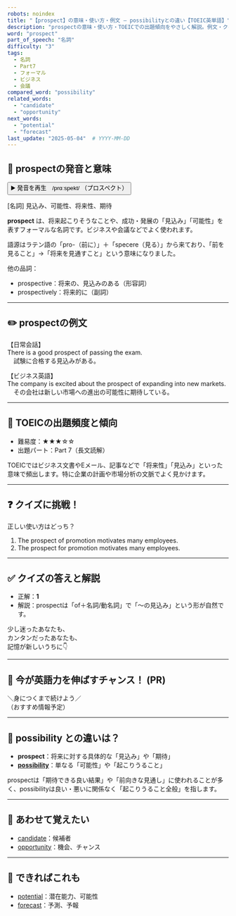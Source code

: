 ```yaml
---
robots: noindex
title: "【prospect】の意味・使い方・例文 ― possibilityとの違い【TOEIC英単語】"
description: "prospectの意味・使い方・TOEICでの出題傾向をやさしく解説。例文・クイズ付きでpossibilityとの違いもわかりやすく学べます。"
word: "prospect"
part_of_speech: "名詞"
difficulty: "3"
tags:
  - 名詞
  - Part7
  - フォーマル
  - ビジネス
  - 会議
compared_word: "possibility"
related_words:
  - "candidate"
  - "opportunity"
next_words:
  - "potential"
  - "forecast"
last_update: "2025-05-04"  # YYYY-MM-DD
---
```


## 🔰 prospectの発音と意味

<button class="play-audio" onclick="playTTS('prospect')">
  <span class="play-audio-main">
    ▶️ 発音を再生　/prɑːspekt/
  </span>
  <span class="play-audio-sub">
    （プロスペクト）
  </span>
</button>

[名詞] 見込み、可能性、将来性、期待

**prospect** は、将来起こりそうなことや、成功・発展の「見込み」「可能性」を表すフォーマルな名詞です。ビジネスや会議などでよく使われます。

語源はラテン語の「pro-（前に）」＋「specere（見る）」から来ており、「前を見ること」→「将来を見通すこと」という意味になりました。

他の品詞：  
- prospective：将来の、見込みのある（形容詞）
- prospectively：将来的に（副詞）

---

## ✏️ prospectの例文

【日常会話】  
There is a good prospect of passing the exam.  
　試験に合格する見込みがある。

【ビジネス英語】  
The company is excited about the prospect of expanding into new markets.  
　その会社は新しい市場への進出の可能性に期待している。

---

## 🎯 TOEICの出題頻度と傾向

- 難易度：★★★☆☆
- 出題パート：Part 7（長文読解）

TOEICではビジネス文書やEメール、記事などで「将来性」「見込み」といった意味で頻出します。特に企業の計画や市場分析の文脈でよく見かけます。

---

## ❓ クイズに挑戦！

正しい使い方はどっち？

1. The prospect of promotion motivates many employees.  
2. The prospect for promotion motivates many employees.

---

## ✅ クイズの答えと解説

- 正解：**1**
- 解説：prospectは「of＋名詞/動名詞」で「～の見込み」という形が自然です。

少し迷ったあなたも、  
カンタンだったあなたも、  
記憶が新しいうちに👇️

---

## 🚀 今が英語力を伸ばすチャンス！ (PR)

<div class="info-center">
＼身につくまで続けよう／<br>  
（おすすめ情報予定）
</div>

---

## 🤔  possibility との違いは？

- **prospect**：将来に対する具体的な「見込み」や「期待」
- **[possibility](/possibility)**：単なる「可能性」や「起こりうること」

prospectは「期待できる良い結果」や「前向きな見通し」に使われることが多く、possibilityは良い・悪いに関係なく「起こりうること全般」を指します。

---

## 🧩 あわせて覚えたい

- [candidate](/candidate)：候補者
- [opportunity](/opportunity)：機会、チャンス

---

## 📖 できればこれも

- [potential](/potential)：潜在能力、可能性
- [forecast](/forecast)：予測、予報

<!-- cvid: aid45_bid24 -->
